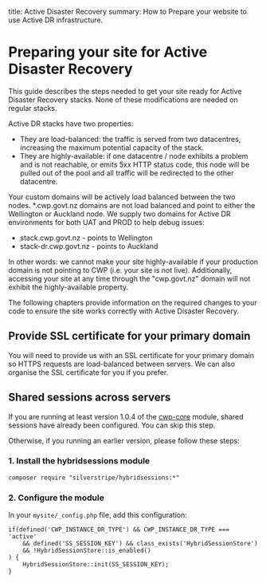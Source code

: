 title: Active Disaster Recovery
summary: How to Prepare your website to use Active DR infrastructure.

# Preparing your site for Active Disaster Recovery

This guide describes the steps needed to get your site ready for Active Disaster Recovery stacks. None of these
modifications are needed on regular stacks.

Active DR stacks have two properties:

 * They are load-balanced: the traffic is served from two datacentres, increasing the maximum potential capacity of the
 stack.
 * They are highly-available: if one datacentre / node exhibits a problem and is not reachable, or emits 5xx HTTP status
 code, this node will be pulled out of the pool and all traffic will be redirected to the other datacentre.


Your custom domains will be actively load balanced between the two nodes. *.cwp.govt.nz domains are not load balanced and point to either the Wellington or Auckland node. We supply two domains for Active DR environments for both UAT and PROD to help debug issues:
 * stack.cwp.govt.nz - points to Wellington
 * stack-dr.cwp.govt.nz - points to Auckland


<div class="warning" markdown='1'>
In other words: we cannot make your site highly-available if your production domain is not pointing to CWP (i.e. your
site is not live).  Additionally, accessing your site at any time through the "cwp.govt.nz" domain will not exhibit the
highly-available property.
</div>

The following chapters provide information on the required changes to your code to ensure the site works correctly with
Active Disaster Recovery.

## Provide SSL certificate for your primary domain

You will need to provide us with an SSL certificate for your primary domain so HTTPS requests
are load-balanced between servers. We can also organise the SSL certificate for you if you prefer.

## Shared sessions across servers

If you are running at least version 1.0.4 of the [cwp-core](https://github.com/silverstripe/cwp-core) module, shared
sessions have already been configured. You can skip this step.

Otherwise, if you running an earlier version, please follow these steps:

### 1. Install the hybridsessions module

	composer require "silverstripe/hybridsessions:*"

### 2. Configure the module

In your `mysite/_config.php` file, add this configuration:

	if(defined('CWP_INSTANCE_DR_TYPE') && CWP_INSTANCE_DR_TYPE === 'active'
		&& defined('SS_SESSION_KEY') && class_exists('HybridSessionStore')
		&& !HybridSessionStore::is_enabled()
	) {
		HybridSessionStore::init(SS_SESSION_KEY);
	}

